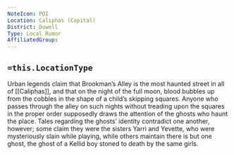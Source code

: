 ```yaml
---
NoteIcon: POI
Location: Caliphas (Capital) 
District: Dowell
Type: Local Rumor
AffiliatedGroup:
---
```


## `=this.LocationType`
Urban legends claim that Brookman’s Alley is the most haunted street in all of [[Caliphas]], and that on the night of the full moon, blood bubbles up from the cobbles in the shape of a child’s skipping squares. Anyone who passes through the alley on such nights without treading upon the squares in the proper order supposedly draws the attention of the ghosts who haunt the place. Tales regarding the ghosts’ identity contradict one another, however; some claim they were the sisters Yarri and Yevette, who were mysteriously slain while playing, while others maintain there is but one ghost, the ghost of a Kellid boy stoned to death by the same girls.